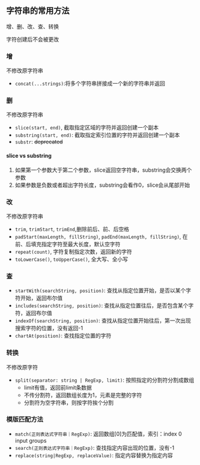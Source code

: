 ## 字符串的常用方法
增、删、改、查、转换

字符创建后不会被更改

### 增
不修改原字符串
- `concat(...strings)`:将多个字符串拼接成一个新的字符串并返回

### 删
不修改原字符串
- `slice(start, end)`, 截取指定区域的字符并返回创建一个副本
- `substring(start, end)`: 截取指定索引位置的字符并返回创建一个副本
- `substr`: ~~deprecated~~
#### slice vs substring
1. 如果第一个参数大于第二个参数，slice返回空字符串，substring会交换两个参数
2. 如果参数是负数或者超出字符长度，substring会看作0，slice会从尾部开始

### 改
不修改原字符串
- `trim`, `trimStart`, `trimEnd`,删除前后、前、后空格
- `padStart(maxLength, fillString)`, `padEnd(maxLength, fillString)`, 在前、后填充指定字符至最大长度，默认空字符
- `repeat(count)`, 字符复制指定次数，返回新的字符
- `toLowerCase()`, `toUpperCase()`, 全大写、全小写

### 查
- `startWith(searchString, position)`: 查找从指定位置开始，是否以某个字符开始，返回布尔值
- `includes(searchString, position)`: 查找从指定位置往后，是否包含某个字符，返回布尔值
- `indexOf(searchString, position)`: 查找从指定位置开始往后，第一次出现搜索字符的位置，没有返回-1
- `chartAt(position)`: 查找指定位置的字符

### 转换
不修改原字符
- `split(separator: string | RegExp, limit)`: 按照指定的分割符分割成数组
  - limit有值，返回前limit条数据
  - 不传分割符，返回数组长度为1，元素是完整的字符
  - 分割符为空字符串，则按字符挨个分割

### 模版匹配方法
- `match(正则表达式字符串｜RegExp)`: 返回数组[0]为匹配值，索引：index 0 input groups
- `search(正则表达式字符串｜RegExp)`: 查找指定内容出现的位置，没有-1
- `replace(string|RegExp, replaceValue)`: 指定内容替换为指定内容